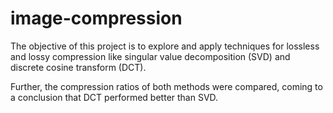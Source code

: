 # image-compression
The objective of this project is to explore and apply techniques for lossless and lossy compression like singular value decomposition (SVD) and discrete cosine transform (DCT). 

Further, the compression ratios of both methods were compared, coming to a conclusion that DCT performed better than SVD.
